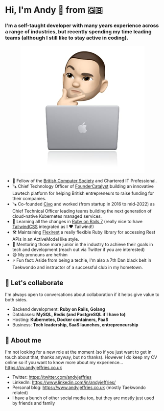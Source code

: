

# Hi, I'm Andy 👋 from 🇬🇧

### I'm a self-taught developer with many years experience across a range of industries, but recently spending my time leading teams (although I still like to stay active in coding).

<p align="center">
  <img src="README-images/image.jpg">
</p>

- 📜 Fellow of the [British Computer Society](https://www.bcs.org) and Chartered IT Professional.
- 🪚 Chief Technology Officer of [FounderCatalyst](https://www.foundercatalyst.com) building an innovative Lawtech platform for helping British entrepreneurs to raise funding for their companies.
- 🪚 Co-founded [Civo](https://www.civo.com) and worked (from startup in 2016 to mid-2022) as Chief Technical Officer leading teams building the next generation of cloud-native Kubernetes managed services.
- 🌱 Learning all the changes in [Ruby on Rails 7](https://rubyonrails.org/2021/12/15/Rails-7-fulfilling-a-vision) (really nice to have [TailwindCSS](https://tailwindcss.com) integrated as I ❤️ Tailwind!)
- 🛠 Maintaining [Flexirest](https://github.com/flexirest/flexirest) a really flexible Ruby library for accessing Rest APIs in an ActiveModel like style.
- 🤝 Mentoring those more junior in the industry to achieve their goals in tech and development (reach out via Twitter if you are interested)
- 😄 My pronouns are he/him
- ⚡ Fun fact: Aside from being a techie, I'm also a 7th Dan black belt in Taekwondo and instructor of a successful club in my hometown.

## 💬 Let's collaborate

I'm always open to conversations about collaboration if it helps give value to both sides.

* Backend development: **Ruby on Rails, Golang**
* Databases: **MySQL, Redis (and PostgreSQL if I have to)**
* Hosting: **Kubernetes, Docker containers, PaaS**
* Business: **Tech leadership, SaaS launches, entrepreneurship**



## 💬 About me

I'm not looking for a new role at the moment (so if you just want to get in touch about that, thanks anyway, but no thanks). However I do keep my CV online so if you want to know more about my experience... https://cv.andyjeffries.co.uk

* Twitter: https://twitter.com/andyjeffries
* LinkedIn: https://www.linkedin.com/in/andyjeffries/
* Personal blog: https://www.andyjeffries.co.uk (mostly Taekwondo related)
* I have a bunch of other social media too, but they are mostly just used by friends and family
